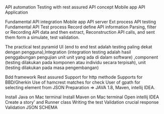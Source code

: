API automation Testing with rest assured
API concept 
Mobile app
API
Application

Fundamental API  integration 
Mobile app
API server
Ext process
API testing
Fundamental API 
Test process 
Record define API information
Parsing, filter or Recording API data and then extract, Reconstruction API calls, and sent them form a simulate, test validation.
 
The practical test pyramid
UI (end to end test adalah testing paling dekat dengan pengguna),Integration (integration testing adalah hasil penggabungan pengujian unit unit yang ada di dalam software) ,component (testing dilakukan pada komponen atau individu secara terpisah), unit (testing dilakukan pada masa pengembangan)

Bdd framework
Rest assured 
Support for http methode
Supports for BBD/Gherkin
Use of hamcrest matches for check
User of gpath for selecting element from JSON
Preparation => JAVA 1.8, Maven, intellij IDEA. 

Install Java on Mac terminal
Install Maven on Mac terminal
Open intellij IDEA
Create a story' and Runner class 
Writing the test 
Validation crucial response
Validation JSON SCHEMA
